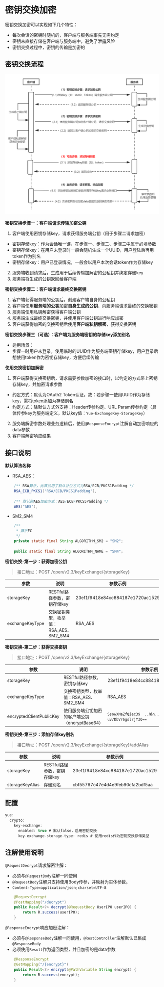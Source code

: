 # 密钥交换加密
密钥交换加密可以实现如下几个特性：
- 每次会话的密钥时随机的，客户端与服务端事先无需约定
- 密钥未直接存储在客户端与服务端中，避免了泄露风险
- 密钥交换过程中，密钥的传输是加密的

## 密钥交换流程
![密钥交换流程](密钥交换加密_files/1.jpg)

**密钥交换步骤一：客户端请求传输加密公钥**
1. 客户端使用密钥存储key，请求获得服务端公钥（用于步骤二请求加密）
 - 密钥存储key：作为会话唯一键，在步骤一、步骤二、步骤三中属于必填参数
 - 密钥存储key：在用户未登录时一般会随机生成一个UUID，用户登陆后再用token作为别名
 - 密钥存储key：用户已登录情况，一般会以用户本次会话token作为存储key
2. 服务端收到请求后，生成用于后续传输加解密的公私钥并绑定存储key
3. 服务端将生成的公钥返回给客户端

**密钥交换步骤二：客户端请求最终交换密钥**
1. 客户端获得服务端的公钥后，创建客户端自身的公私钥
2. 客户端使用**服务端的公钥**加密**自身生成的公钥**，向服务端请求最终的交换密钥
3. 服务端使用私钥解密获得客户端公钥
4. 服务端生成最终交换密钥，并使用客户端公钥进行响应加密
5. 客户端获得加密的交换密钥后使用**客户端私钥解密**，获得交换密钥

**密钥交换步骤三（可选）：客户端为服务端密钥的存储key添加别名**
- 适用场景：
 - 步骤一时用户未登录，使用临时的UUID作为服务端密钥存储key，用户登录后想使用token作为密钥存储key，方便后续传输

**使用交换密钥加解密**
1. 客户端获得交换密钥后，请求需要参数加密的接口时，以约定的方式带上密钥存储key，并加密请求参数
 - 约定方式：默认为OAuth2 Token认证，故：若步骤一使用UUID作为存储key，需将token添加为存储别名
 - 约定方式：除默认方式外支持：Header传参约定、URL Param传参约定（具体传参key为服务端定义，默认key值：`Yue-ExchangeKey-StorageKey`）
2. 服务端解密参数处理业务逻辑后，使用`@ResponseEncrypt`注解自动加密响应的data参数
3. 客户端解密响应结果

## 接口说明
**默认算法名称**
- RSA_AES：
```java
	/** RSA算法，此算法用了默认补位方式为RSA/ECB/PKCS1Padding */
	RSA_ECB_PKCS1("RSA/ECB/PKCS1Padding"), 

	/** 默认的AES加密方式：AES/ECB/PKCS5Padding */
	AES("AES"), 
```

- SM2_SM4
```java
	/**
	 * 算法EC
	 */
	private static final String ALGORITHM_SM2 = "SM2";
	
	public static final String ALGORITHM_NAME = "SM4";
```

**密钥交换-第一步：获得加密公钥**
> 接口地址：POST /open/v2.3/keyExchange/{storageKey}

|参数			|说明									|参数示例							|
|--				|--										|--									|
|storageKey		|RESTful路径参数，密钥存储key			|23ef1f9418e84cc884187e1720ac1529	|
|exchangeKeyType|交换密钥类型，枚举值：RSA_AES、SM2_SM4	|RSA_AES							|

**密钥交换-第二步：获得交换密钥**
> 接口地址：POST /open/v2.3/keyExchange/{storageKey}

|参数						|说明											|参数示例										|
|--							|--												|--												|
|storageKey					|RESTful路径参数，密钥存储key					|23ef1f9418e84cc884187e1720ac1529				|
|exchangeKeyType			|交换密钥类型，枚举值：RSA_AES、SM2_SM4			|RSA_AES										|
|encryptedClientPublicKey	|使用服务端公钥加密的客户端公钥（encryptBase64）|`SsowXMaZfQiec39  ..略n..  uv/DbVr6gslrjY3Q==`	|

**密钥交换-第三步：添加存储key别名**
> 接口地址：POST /open/v2.3/keyExchange/{storageKey}/addAlias

|参数			|说明							|参数示例							|
|--				|--								|--									|
|storageKey		|RESTful路径参数，密钥存储key	|23ef1f9418e84cc884187e1720ac1529	|
|storageKeyAlias|存储别名						|cbf55767c47e4d4e9feb90cfa2bdf5aa	|

## 配置
```java
yue: 
  crypto:
    key-exchange:
      enabled: true # 默认false，启用密钥交换
      key-exchange-storage-type: redis # 使用redis作为密钥交换存储类型
```

## 注解使用说明
`@RequestDecrypt`请求解密注解：
- 必须与`@RequestBody`注解一同使用
- `@RequestBody`注解只支持使用Body传参，并映射为实体参数。
- `Content-Type=application/json;charset=UTF-8`
```java
    @RequestDecrypt
    @PostMapping("/decrypt")
    public Result<?> decrypt(@RequestBody UserIPO userIPO) {
        return R.success(userIPO);
    }
```

`@ResponseEncrypt`响应加密注解：
- 必须与`@ResponseBody`注解一同使用，`@RestController`注解默认已集成`@ResponseBody`
- 必须使用`Result`作为返回类型，并且加密的是data参数
```java
    @ResponseEncrypt
    @GetMapping("/{encrypt}")
    public Result<?> encrypt(@PathVariable String encrypt) {
        return R.success(encrypt);
    }
```